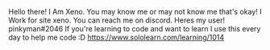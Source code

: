 Hello there!
I Am Xeno.
You may know me or may not know me that's okay!
I Work for site xeno.
You can reach me on discord.
Heres my user!  pinkyman#2046
If you're learning to code and want to learn <HTML> I use this every day to help me code :D https://www.sololearn.com/learning/1014

